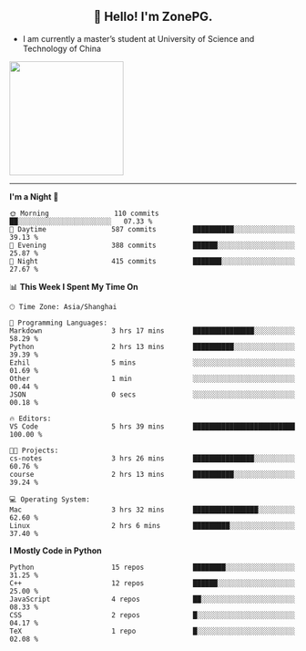 <h2 align="center">👋 Hello! I'm ZonePG.</h2>

- I am currently a master’s student at University of Science and Technology of China

<img height=200 align="center" src="https://github-readme-stats.vercel.app/api?username=zonepg" />

-------

<!--START_SECTION:waka-->
**I'm a Night 🦉** 

```text
🌞 Morning                110 commits         ██░░░░░░░░░░░░░░░░░░░░░░░   07.33 % 
🌆 Daytime                587 commits         ██████████░░░░░░░░░░░░░░░   39.13 % 
🌃 Evening                388 commits         ██████░░░░░░░░░░░░░░░░░░░   25.87 % 
🌙 Night                  415 commits         ███████░░░░░░░░░░░░░░░░░░   27.67 % 
```


📊 **This Week I Spent My Time On** 

```text
🕑︎ Time Zone: Asia/Shanghai

💬 Programming Languages: 
Markdown                 3 hrs 17 mins       ███████████████░░░░░░░░░░   58.29 % 
Python                   2 hrs 13 mins       ██████████░░░░░░░░░░░░░░░   39.39 % 
Ezhil                    5 mins              ░░░░░░░░░░░░░░░░░░░░░░░░░   01.69 % 
Other                    1 min               ░░░░░░░░░░░░░░░░░░░░░░░░░   00.44 % 
JSON                     0 secs              ░░░░░░░░░░░░░░░░░░░░░░░░░   00.18 % 

🔥 Editors: 
VS Code                  5 hrs 39 mins       █████████████████████████   100.00 % 

🐱‍💻 Projects: 
cs-notes                 3 hrs 26 mins       ███████████████░░░░░░░░░░   60.76 % 
course                   2 hrs 13 mins       ██████████░░░░░░░░░░░░░░░   39.24 % 

💻 Operating System: 
Mac                      3 hrs 32 mins       ████████████████░░░░░░░░░   62.60 % 
Linux                    2 hrs 6 mins        █████████░░░░░░░░░░░░░░░░   37.40 % 
```

**I Mostly Code in Python** 

```text
Python                   15 repos            ████████░░░░░░░░░░░░░░░░░   31.25 % 
C++                      12 repos            ██████░░░░░░░░░░░░░░░░░░░   25.00 % 
JavaScript               4 repos             ██░░░░░░░░░░░░░░░░░░░░░░░   08.33 % 
CSS                      2 repos             █░░░░░░░░░░░░░░░░░░░░░░░░   04.17 % 
TeX                      1 repo              █░░░░░░░░░░░░░░░░░░░░░░░░   02.08 % 
```




<!--END_SECTION:waka-->
